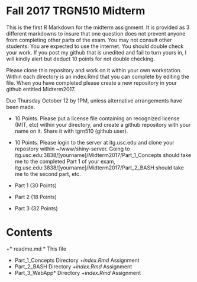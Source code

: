 # Fall 2017 TRGN510 Midterm

This is the first R Markdown for the midterm assignment.  It is provided as 3 different markdowns to insure that one question does not prevent anyone from completing other parts of the exam.  You may not consult other students.  You are expected to use the internet.  You should double check your work.  If you post my github that is unedited and fail to turn yours in, I will kindly alert but deduct 10 points for not double checking.

Please clone this repository and work on it within your own workstation.  Within each directory is an index.Rmd that you can complete by editing the file.  When you have completed please create a new repository in your github entitled  Midterm2017.  

Due Thursday October 12 by 1PM, unless alternative arrangements have been made.  

* 10 Points.  Please put a license file containing an recognized license (MIT, etc) within your directory, and create a github repository with your name on it.  Share it with tgrn510 (github user).  
* 10 Points.  Please login to the server at itg.usc.edu and clone your repostory within ~/www/shiny-server. Going to itg.usc.edu:3838/[yourname]/Midterm2017/Part_1_Concepts should take me to the completed Part 1 of your exam, itg.usc.edu:3838/[yourname]/Midterm2017/Part_2_BASH should take me to the second part, etc.

* Part 1 (30 Points)
* Part 2 (18 Points)
* Part 3 (32 Points)

# Contents

+* readme.md *  This file
* Part_1_Concepts   Directory
    +*index.Rmd*    Assignment
* Part_2_BASH      Directory
    +*index.Rmd*   Assignment
* Part_3_WebApp*    Directory
    +*index.Rmd*   Assignment


